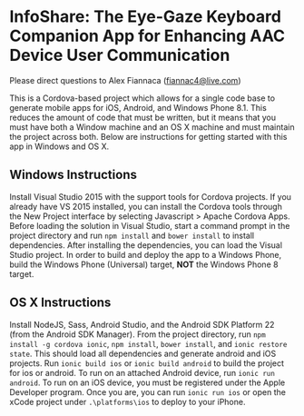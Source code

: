 ﻿# InfoShare: The Eye-Gaze Keyboard Companion App for Enhancing AAC Device User Communication

Please direct questions to Alex Fiannaca (fiannac4@live.com)

This is a Cordova-based project which allows for a single code base to generate mobile apps for iOS, Android, and Windows Phone 8.1.
This reduces the amount of code that must be written, but it means that you must have both a Window machine and an OS X machine and must maintain the project across both.
Below are instructions for getting started with this app in Windows and OS X.

## Windows Instructions

Install Visual Studio 2015 with the support tools for Cordova projects. If you already have VS 2015 installed, you can install the Cordova tools through the New Project interface by selecting Javascript > Apache Cordova Apps.
Before loading the solution in Visual Studio, start a command prompt in the project directory and run `npm install` and `bower install` to install dependencies.
After installing the dependencies, you can load the Visual Studio project.
In order to build and deploy the app to a Windows Phone, build the Windows Phone (Universal) target, **NOT** the Windows Phone 8 target.

## OS X Instructions

Install NodeJS, Sass, Android Studio, and the Android SDK Platform 22 (from the Android SDK Manager).
From the project directory, run `npm install -g cordova ionic`, `npm install`, `bower install`, and `ionic restore state`. 
This should load all dependencies and generate android and iOS projects. Run `ionic build ios` or `ionic build android` to build the project for ios or android. 
To run on an attached Android device, run `ionic run android`.
To run on an iOS device, you must be registered under the Apple Developer program. Once you are, you can run `ionic run ios` or open the xCode project under `.\platforms\ios` to deploy to your iPhone.